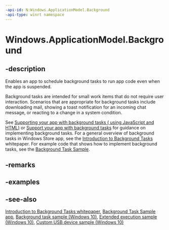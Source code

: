 ```yaml
---
-api-id: N:Windows.ApplicationModel.Background
-api-type: winrt namespace
---
```


# Windows.ApplicationModel.Background

## -description
Enables an app to schedule background tasks to run app code even when the app is suspended.

Background tasks are intended for small work items that do not require user interaction. Scenarios that are appropriate for background tasks include downloading mail, showing a toast notification for an incoming chat message, or reacting to a change in a system condition.

See [Supporting your app with background tasks ( using JavaScript and HTML)](http://msdn.microsoft.com/library/4c7bb148-eb1f-4640-865e-41f627a46e8e) or [Support your app with background tasks](http://msdn.microsoft.com/library/eff7cbfb-d309-4acb-a2a5-28e19d447e32) for guidance on implementing background tasks. For a general overview of background tasks in Windows Store app, see the [Introduction to Background Tasks](http://www.microsoft.com/download/en/details.aspx?id=27411) whitepaper. For example code that shows how to implement background tasks, see the [Background Task Sample](http://code.msdn.microsoft.com/windowsapps/Background-Task-Sample-9209ade9).

## -remarks

## -examples

## -see-also
[Introduction to Background Tasks whitepaper](http://www.microsoft.com/download/en/details.aspx?id=27411), [Background Task Sample app](http://code.msdn.microsoft.com/windowsapps/Background-Task-Sample-9209ade9), [Background task sample (Windows 10)](http://go.microsoft.com/fwlink/p/?LinkId=618666), [Extended execution sample (Windows 10)](http://go.microsoft.com/fwlink/?LinkId=723509), [Custom USB device sample (Windows 10)](http://go.microsoft.com/fwlink/p/?LinkId=620530)